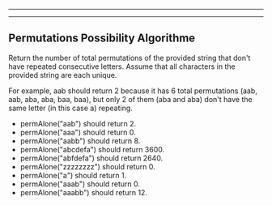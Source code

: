 ----------------------
----------------------

Permutations Possibility  Algorithme
----------------------

Return the number of total permutations of the provided string that don't have repeated consecutive letters. Assume that all characters in the provided string are each unique.

For example, aab should return 2 because it has 6 total permutations (aab, aab, aba, aba, baa, baa), but only 2 of them (aba and aba) don't have the same letter (in this case a) repeating.

- permAlone("aab") should return 2.
- permAlone("aaa") should return 0.
- permAlone("aabb") should return 8.
- permAlone("abcdefa") should return 3600.
- permAlone("abfdefa") should return 2640.
- permAlone("zzzzzzzz") should return 0.
- permAlone("a") should return 1.
- permAlone("aaab") should return 0.
- permAlone("aaabb") should return 12.